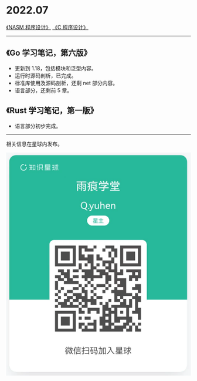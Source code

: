 
# 2022.07

[《NASM 程序设计》](https://www.yuque.com/books/share/e86e5246-c8e8-49c3-9281-3743b853b9e6?#)
[《C 程序设计》](https://www.yuque.com/books/share/9d43e181-7afb-48ce-9636-f40eec07922e?#)

---

## 《Go 学习笔记，第六版》

* 更新到 1.18，包括模块和泛型内容。
* 运行时源码剖析，已完成。
* 标准库使用及源码剖析，还剩 net 部分内容。
* 语言部分，还剩前 5 章。


## 《Rust 学习笔记，第一版》

* 语言部分初步完成。


---

相关信息在星球内发布。

![知识星球：雨痕学堂](qyuhen.png)
